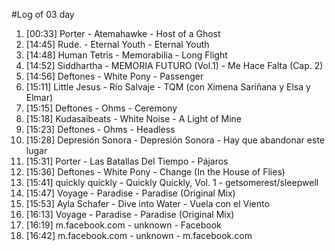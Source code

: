 #Log of 03 day

1. [00:33] Porter - Atemahawke - Host of a Ghost
1. [14:45] Rude. - Eternal Youth - Eternal Youth
1. [14:48] Human Tetris - Memorabilia - Long Flight
1. [14:52] Siddhartha - MEMORIA FUTURO (Vol.1) - Me Hace Falta (Cap. 2)
1. [14:56] Deftones - White Pony - Passenger
1. [15:11] Little Jesus - Río Salvaje - TQM (con Ximena Sariñana y Elsa y Elmar)
1. [15:15] Deftones - Ohms - Ceremony
1. [15:18] Kudasaibeats - White Noise - A Light of Mine
1. [15:23] Deftones - Ohms - Headless
1. [15:28] Depresión Sonora - Depresión Sonora - Hay que abandonar este lugar
1. [15:31] Porter - Las Batallas Del Tiempo - Pájaros
1. [15:36] Deftones - White Pony - Change (In the House of Flies)
1. [15:41] quickly quickly - Quickly Quickly, Vol. 1 - getsomerest/sleepwell
1. [15:47] Voyage - Paradise - Paradise (Original Mix)
1. [15:53] Ayla Schafer - Dive into Water - Vuela con el Viento
1. [16:13] Voyage - Paradise - Paradise (Original Mix)
1. [16:19] m.facebook.com - unknown - Facebook
1. [16:42] m.facebook.com - unknown - m.facebook.com
